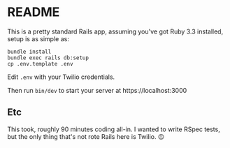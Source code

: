 # README

This is a pretty standard Rails app, assuming you've got Ruby 3.3 installed, setup is as simple as:

```
bundle install
bundle exec rails db:setup
cp .env.template .env
```

Edit `.env` with your Twilio credentials.

Then run `bin/dev` to start your server at https://localhost:3000

## Etc

This took, roughly 90 minutes coding all-in. I wanted to write RSpec tests, but the only thing that's not rote Rails here is Twilio. 😉
